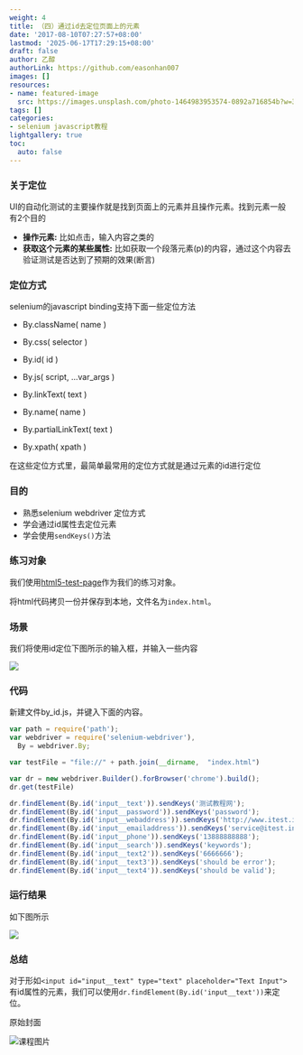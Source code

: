 ```yaml
---
weight: 4
title: （四）通过id去定位页面上的元素
date: '2017-08-10T07:27:57+08:00'
lastmod: '2025-06-17T17:29:15+08:00'
draft: false
author: 乙醇
authorLink: https://github.com/easonhan007
images: []
resources:
- name: featured-image
  src: https://images.unsplash.com/photo-1464983953574-0892a716854b?w=300
tags: []
categories:
- selenium javascript教程
lightgallery: true
toc:
  auto: false
---
```




### 关于定位

UI的自动化测试的主要操作就是找到页面上的元素并且操作元素。找到元素一般有2个目的

* **操作元素:** 比如点击，输入内容之类的
* **获取这个元素的某些属性:** 比如获取一个段落元素(p)的内容，通过这个内容去验证测试是否达到了预期的效果(断言)

### 定位方式

selenium的javascript binding支持下面一些定位方法

* By.className( name )

* By.css( selector )

* By.id( id )

* By.js( script, ...var_args )

* By.linkText( text )

* By.name( name )

* By.partialLinkText( text )

* By.xpath( xpath )

在这些定位方式里，最简单最常用的定位方式就是通过元素的id进行定位

### 目的

* 熟悉selenium webdriver 定位方式
* 学会通过id属性去定位元素
* 学会使用```sendKeys()```方法

### 练习对象

我们使用[html5-test-page](https://github.com/cbracco/html5-test-page/blob/master/index.html)作为我们的练习对象。

将html代码拷贝一份并保存到本地，文件名为```index.html```。


### 场景

我们将使用id定位下图所示的输入框，并输入一些内容

![](https://ooo.0o0.ooo/2017/06/29/5954b8e6b038a.png)

### 代码

新建文件by_id.js，并键入下面的内容。

```javascript
var path = require('path');
var webdriver = require('selenium-webdriver'),
  By = webdriver.By;

var testFile = "file://" + path.join(__dirname,  "index.html")

var dr = new webdriver.Builder().forBrowser('chrome').build();
dr.get(testFile)

dr.findElement(By.id('input__text')).sendKeys('测试教程网');
dr.findElement(By.id('input__password')).sendKeys('password');
dr.findElement(By.id('input__webaddress')).sendKeys('http://www.itest.info');
dr.findElement(By.id('input__emailaddress')).sendKeys('service@itest.info');
dr.findElement(By.id('input__phone')).sendKeys('13888888888');
dr.findElement(By.id('input__search')).sendKeys('keywords');
dr.findElement(By.id('input__text2')).sendKeys('6666666');
dr.findElement(By.id('input__text3')).sendKeys('should be error');
dr.findElement(By.id('input__text4')).sendKeys('should be valid');

```

### 运行结果

如下图所示

![](https://ooo.0o0.ooo/2017/06/29/5954bc8b76c1e.png)


### 总结

对于形如```<input id="input__text" type="text" placeholder="Text Input">```有id属性的元素，我们可以使用```dr.findElement(By.id('input__text'))```来定位。




原始封面

![课程图片](https://images.unsplash.com/photo-1464983953574-0892a716854b?w=300)

